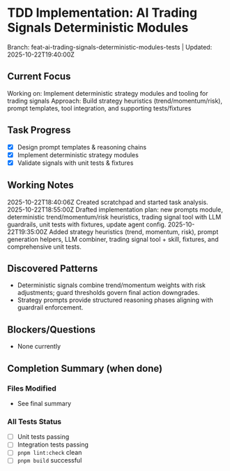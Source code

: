 # TDD Implementation: AI Trading Signals Deterministic Modules

Branch: feat-ai-trading-signals-deterministic-modules-tests | Updated: 2025-10-22T19:40:00Z

## Current Focus

Working on: Implement deterministic strategy modules and tooling for trading signals
Approach: Build strategy heuristics (trend/momentum/risk), prompt templates, tool integration, and supporting tests/fixtures

## Task Progress

- [x] Design prompt templates & reasoning chains
- [x] Implement deterministic strategy modules
- [x] Validate signals with unit tests & fixtures

## Working Notes

2025-10-22T18:40:06Z Created scratchpad and started task analysis.
2025-10-22T18:55:00Z Drafted implementation plan: new prompts module, deterministic trend/momentum/risk heuristics, trading signal tool with LLM guardrails, unit tests with fixtures, update agent config.
2025-10-22T19:35:00Z Added strategy heuristics (trend, momentum, risk), prompt generation helpers, LLM combiner, trading signal tool + skill, fixtures, and comprehensive unit tests.

## Discovered Patterns

- Deterministic signals combine trend/momentum weights with risk adjustments; guard thresholds govern final action downgrades.
- Strategy prompts provide structured reasoning phases aligning with guardrail enforcement.

## Blockers/Questions

- None currently

## Completion Summary (when done)

### Files Modified

- See final summary

### All Tests Status

- ☐ Unit tests passing
- ☐ Integration tests passing
- ☐ `pnpm lint:check` clean
- ☐ `pnpm build` successful
